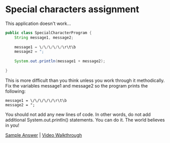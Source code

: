 <!-- djw: done -->
# Special characters assignment

This application doesn't work...

```java
public class SpecialCharacterProgram {
    String message1, message2;
    
    message1 = \/\/\/\/\/\r\t\b
    message2 = ";
    
    System.out.println(message1 + message2);
            
}
```
This is more difficult than you think unless you work through it methodically. 
Fix the variables message1 and message2 so the program prints the following:
```
message1 = \/\/\/\/\/\r\t\b
message2 = ";
```
You should not add any new lines of code. In other words, do not add additional System.out.println() statements. You can do it. The world believes in you!

[Sample Answer](https://gist.github.com/LearnByCode/ac72c90a72fb94500727) | [Video Walkthrough](https://ajhenley.wistia.com/medias/hgvfnibluf)